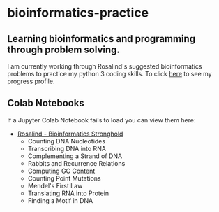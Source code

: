 # bioinformatics-practice
## Learning bioinformatics and programming through problem solving.
I am currently working through Rosalind's suggested bioinformatics problems to practice my python 3 coding skills. To click [here](http://rosalind.info/users/cmrn-rhi/) to see my progress profile.

## Colab Notebooks
If a Jupyter Colab Notebook fails to load you can view them here:
- [Rosalind - Bioinformatics Stronghold](https://nbviewer.jupyter.org/github/cmrn-rhi/bioinformatics-practice/blob/master/Rosalind_Bioinformatics_Stronghold.ipynb)
  - Counting DNA Nucleotides
  - Transcribing DNA into RNA
  - Complementing a Strand of DNA
  - Rabbits and Recurrence Relations
  - Computing GC Content
  - Counting Point Mutations
  - Mendel's First Law
  - Translating RNA into Protein
  - Finding a Motif in DNA
